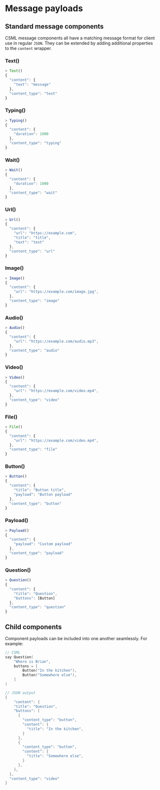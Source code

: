 # Message payloads

## Standard message components

CSML message components all have a matching message format for client use in regular `JSON`. They can be extended by adding additional properties to the `content` wrapper.

### Text\(\)

```javascript
> Text()
{
  "content": {
    "text": "message"
  },
  "content_type": "text"
}
```

### Typing\(\)

```javascript
> Typing()
{
  "content": {
    "duration": 1000
  },
  "content_type": "typing"
}
```

### Wait\(\)

```javascript
> Wait()
{
  "content": {
    "duration": 1000
  },
  "content_type": "wait"
}
```

### Url\(\)

```javascript
> Url()
{
  "content": {
    "url": "https://example.com",
    "title": "title",
    "text": "text"
  },
  "content_type": "url"
}
```

### Image\(\)

```javascript
> Image()
{
  "content": {
    "url": "https://example.com/image.jpg",
  },
  "content_type": "image"
}
```

### Audio\(\)

```javascript
> Audio()
{
  "content": {
    "url": "https://example.com/audio.mp3",
  },
  "content_type": "audio"
}
```

### Video\(\)

```javascript
> Video()
{
  "content": {
    "url": "https://example.com/video.mp4",
  },
  "content_type": "video"
}
```

### File\(\)

```javascript
> File()
{
  "content": {
    "url": "https://example.com/video.mp4",
  },
  "content_type": "file"
}
```

### Button\(\)

```javascript
> Button()
{
  "content": {
    "title": "Button title",
    "payload": "Button payload"
  },
  "content_type": "button"
}
```

### Payload\(\)

```javascript
> Payload()
{
  "content": {
    "payload": "Custom payload"
  },
  "content_type": "payload"
}
```

### Question\(\)

```javascript
> Question()
{
  "content": {
    "title": "Question",
    "buttons": [Button]
  },
  "content_type": "question"
}
```

## Child components

Component payloads can be included into one another seamlessly. For example: 

```cpp
// CSML
say Question(
    "Where is Brian",
    buttons = [
        Button("In the kitchen"),
        Button("Somewhere else"),
    ]
)

// JSON output
{
    "content": {
    "title": "Question",
    "buttons": [
      {
        "content_type": "button",
        "content": {
          "title": "In the kitchen",
        }
      },
      {
        "content_type": "button",
        "content": {
          "title": "Somewhere else",
        }
      },
    ],
  },
  "content_type": "video"
}
```

